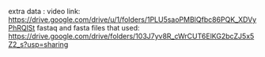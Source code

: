 extra data :
video link:
https://drive.google.com/drive/u/1/folders/1PLU5saoPMBlQfbc86PQK_XDVyPhRQlSt
fastaq and fasta files that used:
https://drive.google.com/drive/folders/103J7yv8R_cWrCUT6ElKG2bcZJ5x5Z2_s?usp=sharing
